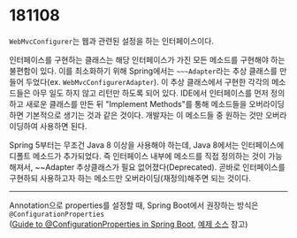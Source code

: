 # 181108

`WebMvcConfigurer`는 웹과 관련된 설정을 하는 인터페이스이다.

인터페이스를 구현하는 클래스는 해당 인터페이스가 가진 모든 메소드를 구현해야 하는 불편함이 있다. 이를 최소화하기 위해 Spring에서는 `~~~Adapter`라는 추상 클래스를 만들어 두었다(ex. `WebMvcConfigurerAdapter`). 이 추상 클래스에서 구현한 각각의 메소드들은 아무 일도 하지 않고 리턴만 하도록 되어 있다. IDE에서 인터페이스를 먼저 정의하고 새로운 클래스를 만든 뒤 "Implement Methods"를 통해 메소드들을 오버라이딩하면 기본적으로 생기는 것과 같은 것이다. 개발자는 이 메소드들 중 원하는 것만 오버라이딩하여 사용하면 된다.

Spring 5부터는 무조건 Java 8 이상을 사용해야 하는데, Java 8에서는 인터페이스에 디폴트 메소드가 추가되었다. 즉 인터페이스 내부에 메소드를 직접 정의하는 것이 가능해져서, ~~Adapter 추상클래스가 필요 없어졌다(Deprecated). 곧바로 인터페이스를 구현하되 사용하고자 하는 메소드만 오버라이딩(재정의)해주면 되는 것이다.

---

Annotation으로 properties를 설정할 때, Spring Boot에서 권장하는 방식은 `@ConfigurationProperties`  
([Guide to @ConfigurationProperties in Spring Boot](https://www.baeldung.com/configuration-properties-in-spring-boot), [예제 소스](https://github.com/urstory/fastcampus2/blob/789046490bf2fa38bea15c9f19cfcb0bdc46d432/springboard/src/main/java/examples/boot/springboard/config/WebConfig.java) 참고)
